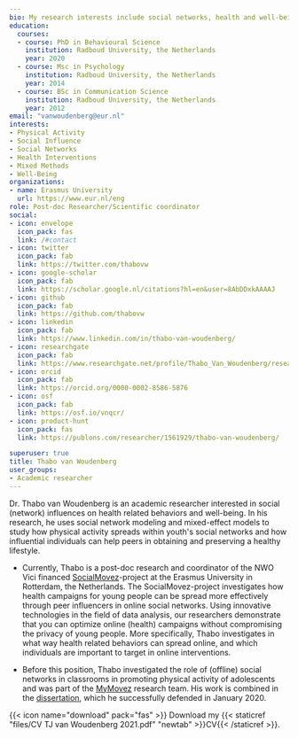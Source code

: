 ```yaml
---
bio: My research interests include social networks, health and well-being.
education:
  courses:
  - course: PhD in Behavioural Science
    institution: Radboud University, the Netherlands
    year: 2020
  - course: Msc in Psychology
    institution: Radboud University, the Netherlands
    year: 2014
  - course: BSc in Communication Science
    institution: Radboud University, the Netherlands
    year: 2012
email: "vanwoudenberg@eur.nl"
interests:
- Physical Activity
- Social Influence
- Social Networks
- Health Interventions
- Mixed Methods
- Well-Being
organizations:
- name: Erasmus University
  url: https://www.eur.nl/eng
role: Post-doc Researcher/Scientific coordinator
social:
- icon: envelope
  icon_pack: fas
  link: /#contact
- icon: twitter
  icon_pack: fab
  link: https://twitter.com/thabovw
- icon: google-scholar
  icon_pack: fab
  link: https://scholar.google.nl/citations?hl=en&user=8AbDDxkAAAAJ
- icon: github
  icon_pack: fab
  link: https://github.com/thabovw
- icon: linkedin
  icon_pack: fab
  link: https://www.linkedin.com/in/thabo-van-woudenberg/
- icon: researchgate
  icon_pack: fab
  link: https://www.researchgate.net/profile/Thabo_Van_Woudenberg/research
- icon: orcid
  icon_pack: fab
  link: https://orcid.org/0000-0002-8586-5876
- icon: osf
  icon_pack: fab
  link: https://osf.io/vnqcr/
- icon: product-hunt
  icon_pack: fas
  link: https://publons.com/researcher/1561929/thabo-van-woudenberg/

superuser: true
title: Thabo van Woudenberg
user_groups:
- Academic researcher
---
```


Dr. Thabo van Woudenberg is an academic researcher interested in social (network) influences on health related behaviors and well-being. In his research, he uses social network modeling and mixed-effect models to study how physical activity spreads within youth's social networks and how influential individuals can help peers in obtaining and preserving a healthy lifestyle.  

- Currently, Thabo is a post-doc research and coordinator of the NWO Vici financed [SocialMovez](https://www.eur.nl/en/essb/research/movez-lab/research-projects/socialmovez)-project at the Erasmus University in Rotterdam, the Netherlands. The SocialMovez-project investigates how health campaigns for young people can be spread more effectively through peer influencers in online social networks. Using innovative technologies in the field of data analysis, our researchers demonstrate that you can optimize online (health) campaigns without compromising the privacy of young people. More specifically, Thabo investigates in what way health related behaviors can spread online, and which individuals are important to target in online interventions.

- Before this position, Thabo investigated the role of (offline) social networks in classrooms in promoting physical activity of adolescents and was part of the [MyMovez](http://www.mymovez.eu) research team. His work is combined in the [dissertation](https://www.tvanwoudenberg.com/files/Dissertation_T_van_Woudenberg.pdf), which he successfully defended in January 2020.

{{< icon name="download" pack="fas" >}} Download my {{< staticref "files/CV TJ van Woudenberg 2021.pdf" "newtab" >}}CV{{< /staticref >}}.
